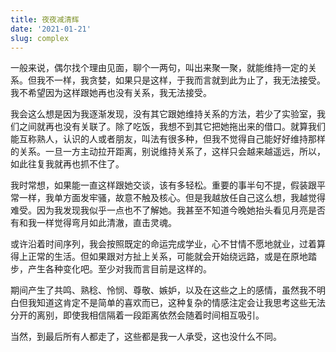 ```yaml
---
title: 夜夜减清辉
date: '2021-01-21'
slug: complex
---
```


一般来说，偶尔找个理由见面，聊个一两句，叫出来聚一聚，就能维持一定的关系。但我不一样，我贪婪，如果只是这样，于我而言就到此为止了，我无法接受。我不希望因为这样跟她再也没有关系，我无法接受。

我会这么想是因为我逐渐发现，没有其它跟她维持关系的方法，若少了实验室，我们之间就再也没有关联了。除了吃饭，我想不到其它把她拖出来的借口。就算我们能互称熟人，认识的人或者朋友，叫法有很多种，但我不觉得自己能好好维持那样的关系。一旦一方主动拉开距离，别说维持关系了，这样只会越来越遥远，所以，如此往复我就再也抓不住了。

我时常想，如果能一直这样跟她交谈，该有多轻松。重要的事半句不提，假装跟平常一样，我单方面发牢骚，故意不触及核心。但是我越放任自己这么想，我越觉得难受。因为我发现我似乎一点也不了解她。我甚至不知道今晚她抬头看见月亮是否有和我一样觉得弯月如此清澈，直击灵魂。

或许沿着时间序列，我会按照既定的命运完成学业，心不甘情不愿地就业，过着算得上正常的生活。但如果跟对方扯上关系，可能就会开始绕远路，或是在原地踏步，产生各种变化吧。至少对我而言目前是这样的。

期间产生了共鸣、熟稔、怜悯、尊敬、嫉妒，以及在这些之上的感情，虽然我不明白但我知道这肯定不是简单的喜欢而已，这种复杂的情感注定会让我思考这些无法分开的离别，即使我相信隔着一段距离依然会随着时间相互吸引。

当然，到最后所有人都走了，这些都是我一人承受，这也没什么不同。
